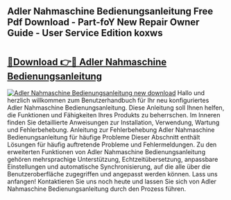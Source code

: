 ## Adler Nahmaschine Bedienungsanleitung Free Pdf Download - Part-foY New Repair Owner Guide - User Service Edition koxws

# <h2><a href="http://df3f1ni.blite.top/?on=Adler+Nahmaschine+Bedienungsanleitung">🔗Download 👉🔴 Adler Nahmaschine Bedienungsanleitung</a></h2>

[![Adler Nahmaschine Bedienungsanleitung new download](https://i.imgur.com/lujVjoI.png)](http://df3f1ni.blite.top/?on=Adler+Nahmaschine+Bedienungsanleitung)
Hallo und herzlich willkommen zum Benutzerhandbuch für Ihr neu konfiguriertes Adler Nahmaschine Bedienungsanleitung. Diese Anleitung soll Ihnen helfen, die Funktionen und Fähigkeiten Ihres Produkts zu beherrschen. Im Inneren finden Sie detaillierte Anweisungen zur Installation, Verwendung, Wartung und Fehlerbehebung. Anleitung zur Fehlerbehebung Adler Nahmaschine Bedienungsanleitung für häufige Probleme Dieser Abschnitt enthält Lösungen für häufig auftretende Probleme und Fehlermeldungen. Zu den erweiterten Funktionen von Adler Nahmaschine Bedienungsanleitung gehören mehrsprachige Unterstützung, Echtzeitübersetzung, anpassbare Einstellungen und automatische Synchronisierung, auf die alle über die Benutzeroberfläche zugegriffen und angepasst werden können. Lass uns anfangen! Kontaktieren Sie uns noch heute und lassen Sie sich von Adler Nahmaschine Bedienungsanleitung durch den Prozess führen.
